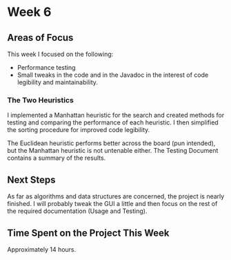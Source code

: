 # Week 6

## Areas of Focus

This week I focused on the following:
* Performance testing
* Small tweaks in the code and in the Javadoc in the interest of code legibility and maintainability.

### The Two Heuristics

I implemented a Manhattan heuristic for the search and created methods for testing and comparing the performance of each heuristic. I then simplified the sorting procedure for improved code legibility.

The Euclidean heuristic performs better across the board (pun intended), but the Manhattan heuristic is not untenable either. The Testing Document contains a summary of the results.

## Next Steps

As far as algorithms and data structures are concerned, the project is nearly finished. I will probably tweak the GUI a little and then focus on the rest of the required documentation (Usage and Testing).

## Time Spent on the Project This Week

Approximately 14 hours.
